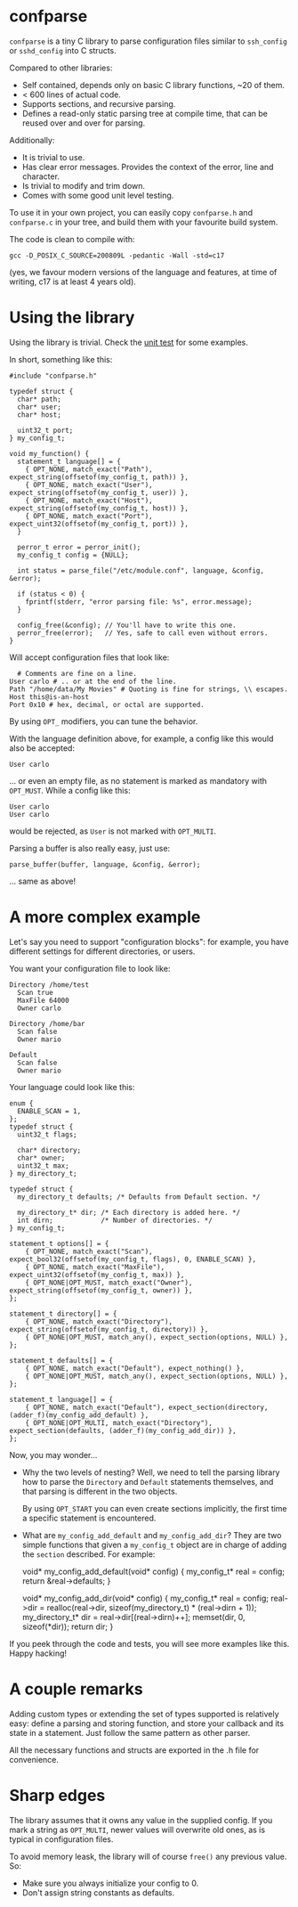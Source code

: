 # confparse

`confparse` is a tiny C library to parse configuration files similar
to `ssh_config` or `sshd_config` into C structs.

Compared to other libraries:

* Self contained, depends only on basic C library functions, ~20 of them.
* < 600 lines of actual code.
* Supports sections, and recursive parsing.
* Defines a read-only static parsing tree at compile time, that can
  be reused over and over for parsing.

Additionally:
* It is trivial to use.
* Has clear error messages.
  Provides the context of the error, line and character.
* Is trivial to modify and trim down.
* Comes with some good unit level testing.

To use it in your own project, you can easily copy `confparse.h`
and `confparse.c` in your tree, and build them with your favourite
build system.

The code is clean to compile with:

    gcc -D_POSIX_C_SOURCE=200809L -pedantic -Wall -std=c17

(yes, we favour modern versions of the language and features,
at time of writing, c17 is at least 4 years old).

# Using the library

Using the library is trivial. Check the [unit test](confparse_test.c)
for some examples.

In short, something like this:

    #include "confparse.h"

    typedef struct {
      char* path;
      char* user;
      char* host;

      uint32_t port;
    } my_config_t;

    void my_function() {
      statement_t language[] = {
        { OPT_NONE, match_exact("Path"), expect_string(offsetof(my_config_t, path)) },
        { OPT_NONE, match_exact("User"), expect_string(offsetof(my_config_t, user)) },
        { OPT_NONE, match_exact("Host"), expect_string(offsetof(my_config_t, host)) },
        { OPT_NONE, match_exact("Port"), expect_uint32(offsetof(my_config_t, port)) },
      }

      perror_t error = perror_init();
      my_config_t config = {NULL};

      int status = parse_file("/etc/module.conf", language, &config, &error);

      if (status < 0) {
        fprintf(stderr, "error parsing file: %s", error.message);
      }

      config_free(&config); // You'll have to write this one.
      perror_free(error);   // Yes, safe to call even without errors.
    }

Will accept configuration files that look like:

      # Comments are fine on a line.
    User carlo # .. or at the end of the line.
    Path "/home/data/My Movies" # Quoting is fine for strings, \\ escapes.
    Host this@is-an-host
    Port 0x10 # hex, decimal, or octal are supported.

By using `OPT_` modifiers, you can tune the behavior.

With the language definition above, for example, a config like this
would also be accepted:

    User carlo

... or even an empty file, as no statement is marked as mandatory with
`OPT_MUST`. While a config like this:

    User carlo
    User carlo

would be rejected, as `User` is not marked with `OPT_MULTI`.

Parsing a buffer is also really easy, just use:

    parse_buffer(buffer, language, &config, &error);

... same as above!


# A more complex example

Let's say you need to support "configuration blocks": for example,
you have different settings for different directories, or users.

You want your configuration file to look like:

    Directory /home/test
      Scan true
      MaxFile 64000
      Owner carlo

    Directory /home/bar
      Scan false
      Owner mario

    Default
      Scan false
      Owner mario

Your language could look like this:

    enum {
      ENABLE_SCAN = 1,
    };
    typedef struct {
      uint32_t flags;

      char* directory;
      char* owner;
      uint32_t max;
    } my_directory_t;

    typedef struct {
      my_directory_t defaults; /* Defaults from Default section. */

      my_directory_t* dir; /* Each directory is added here. */
      int dirn;            /* Number of directories. */
    } my_config_t;

    statement_t options[] = {
        { OPT_NONE, match_exact("Scan"), expect_bool32(offsetof(my_config_t, flags), 0, ENABLE_SCAN) },
        { OPT_NONE, match_exact("MaxFile"), expect_uint32(offsetof(my_config_t, max)) },
        { OPT_NONE|OPT_MUST, match_exact("Owner"), expect_string(offsetof(my_config_t, owner)) },
    };

    statement_t directory[] = {
        { OPT_NONE, match_exact("Directory"), expect_string(offsetof(my_config_t, directory)) },
        { OPT_NONE|OPT_MUST, match_any(), expect_section(options, NULL) },
    };

    statement_t defaults[] = {
        { OPT_NONE, match_exact("Default"), expect_nothing() },
        { OPT_NONE|OPT_MUST, match_any(), expect_section(options, NULL) },
    };

    statement_t language[] = {
        { OPT_NONE, match_exact("Default"), expect_section(directory, (adder_f)(my_config_add_default) },
        { OPT_NONE|OPT_MULTI, match_exact("Directory"), expect_section(defaults, (adder_f)(my_config_add_dir)) },
    };

Now, you may wonder...

* Why the two levels of nesting? Well, we need to tell the parsing library how to parse the `Directory` and
  `Default` statements themselves, and that parsing is different in the two objects.

  By using `OPT_START` you can even create sections implicitly, the first time a specific statement is
  encountered.

* What are `my_config_add_default` and `my_config_add_dir`? They are two simple functions that given
  a `my_config_t` object are in charge of adding the `section` described. For example:

    void* my_config_add_default(void* config) {
      my_config_t* real = config;
      return &real->defaults;
    }

    void* my_config_add_dir(void* config) {
      my_config_t* real = config;
      real->dir = realloc(real->dir, sizeof(my_directory_t) * (real->dirn + 1));
      my_directory_t* dir = real->dir[(real->dirn)++];
      memset(dir, 0, sizeof(*dir));
      return dir;
    }

If you peek through the code and tests, you will see more examples like this.
Happy hacking!

# A couple remarks

Adding custom types or extending the set of types supported is relatively
easy: define a parsing and storing function, and store your callback and
its state in a statement. Just follow the same pattern as other parser.

All the necessary functions and structs are exported in the .h file for
convenience.

# Sharp edges

The library assumes that it owns any value in the supplied config.
If you mark a string as `OPT_MULTI`, newer values will overwrite old ones,
as is typical in configuration files.

To avoid memory leask, the library will of course `free()` any previous value.
So:
* Make sure you always initialize your config to 0.
* Don't assign string constants as defaults. 
